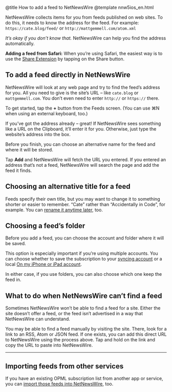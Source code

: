 @title How to add a feed to NetNewsWire
@template nnw5ios_en.html

NetNewsWire collects items for you from feeds published on web sites. To do this, it needs to know the address for the feed. For example: `https://cate.blog/feed/` or `http://mattgemmell.com/atom.xml`

*It’s okay if you don’t know that.* NetNewsWire can help you find the address automatically.


**Adding a feed from Safari:** When you’re using Safari, the easiest way is to use the [Share Extension](share-extension) by tapping on the Share button.


To add a feed directly in NetNewsWire
-------------------------------------

NetNewsWire will look at any web page and try to find the feed’s address for you. All you need to give is the site’s URL – like `cate.blog` or `mattgemmell.com`. You don’t even need to enter `http://` or `https://` there.

To get started, tap the **+** button from the Feeds screen. (You can use ⌘N when using an external keyboard, too.)

If you’ve got the address already – great! If NetNewsWire sees something like a URL on the Clipboard, it’ll enter it for you. Otherwise, just type the website’s address into the box.

Before you finish, you can choose an alternative name for the feed and where it will be stored.

Tap **Add** and NetNewsWire will fetch the URL you entered. If you entered an address that’s not a feed, NetNewsWire will search the page and add the feed it finds.


Choosing an alternative title for a feed
----------------------------------------

Feeds specify their own title, but you may want to change it to something shorter or easier to remember. “Cate” rather than “Accidentally in Code”, for example. You can [rename it anytime later](renaming-feeds), too.


Choosing a feed’s folder
------------------------

Before you add a feed, you can choose the account and folder where it will be saved. 

This option is especially important if you’re using multiple accounts. You can choose whether to save the subscription to your [syncing account](syncing-accounts) or a local [On my iPhone or iPad account](on-my-ios-device-account).

In either case, if you use folders, you can also choose which one keep the feed in.


What to do when NetNewsWire can’t find a feed
---------------------------------------------

Sometimes NetNewsWire won’t be able to find a feed for a site. Either the site doesn’t offer a feed, or the feed isn’t advertised in a way that NetNewsWire can understand.

You may be able to find a feed manually by visiting the site. There, look for a link to an RSS, Atom or JSON feed. If one exists, you can add this direct URL to NetNewsWire using the process above. Tap and hold on the link and copy the URL to paste into NetNewsWire.


* * * *


Importing feeds from other services
-----------------------------------

If you have an existing OPML subscription list from another app or service, you can [import those feeds into NetNewsWire](import-opml), too.